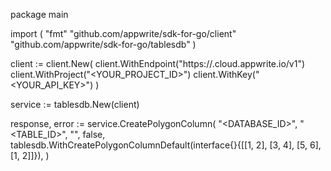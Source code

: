 package main

import (
    "fmt"
    "github.com/appwrite/sdk-for-go/client"
    "github.com/appwrite/sdk-for-go/tablesdb"
)

client := client.New(
    client.WithEndpoint("https://<REGION>.cloud.appwrite.io/v1")
    client.WithProject("<YOUR_PROJECT_ID>")
    client.WithKey("<YOUR_API_KEY>")
)

service := tablesdb.New(client)

response, error := service.CreatePolygonColumn(
    "<DATABASE_ID>",
    "<TABLE_ID>",
    "",
    false,
    tablesdb.WithCreatePolygonColumnDefault(interface{}{[[1, 2], [3, 4], [5, 6], [1, 2]]}),
)
